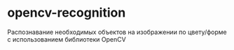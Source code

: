 # opencv-recognition
Распознавание необходимых объектов на изображении по цвету/форме с использованием библиотеки OpenCV
